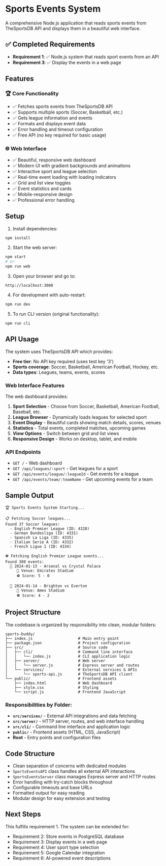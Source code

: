 # Sports Events System

A comprehensive Node.js application that reads sports events from TheSportsDB API and displays them in a beautiful web interface.

## ✅ Completed Requirements

- **Requirement 1**: ✅ Node.js system that reads sport events from an API
- **Requirement 3**: ✅ Display the events in a web page

## Features

### 🏆 Core Functionality
- ✅ Fetches sports events from TheSportsDB API
- ✅ Supports multiple sports (Soccer, Basketball, etc.)
- ✅ Gets league information and events
- ✅ Formats and displays event data
- ✅ Error handling and timeout configuration
- ✅ Free API (no key required for basic usage)

### 🌐 Web Interface
- ✅ Beautiful, responsive web dashboard
- ✅ Modern UI with gradient backgrounds and animations
- ✅ Interactive sport and league selection
- ✅ Real-time event loading with loading indicators
- ✅ Grid and list view toggles
- ✅ Event statistics and cards
- ✅ Mobile-responsive design
- ✅ Professional error handling

## Setup

1. Install dependencies:
```bash
npm install
```

2. Start the web server:
```bash
npm start
# or
npm run web
```

3. Open your browser and go to:
```
http://localhost:3000
```

4. For development with auto-restart:
```bash
npm run dev
```

5. To run CLI version (original functionality):
```bash
npm run cli
```

## API Usage

The system uses TheSportsDB API which provides:
- **Free tier**: No API key required (uses test key '3')
- **Sports coverage**: Soccer, Basketball, American Football, Hockey, etc.
- **Data types**: Leagues, teams, events, scores

### Web Interface Features

The web dashboard provides:
1. **Sport Selection** - Choose from Soccer, Basketball, American Football, Baseball, etc.
2. **League Browser** - Dynamically loads leagues for selected sport
3. **Event Display** - Beautiful cards showing match details, scores, venues
4. **Statistics** - Total events, completed matches, upcoming games
5. **View Options** - Switch between grid and list views
6. **Responsive Design** - Works on desktop, tablet, and mobile

### API Endpoints

- `GET /` - Web dashboard
- `GET /api/leagues/:sport` - Get leagues for a sport
- `GET /api/events/league/:leagueId` - Get events for a league
- `GET /api/events/team/:teamName` - Get upcoming events for a team

## Sample Output

```
🏆 Sports Events System Starting...

📋 Fetching Soccer leagues...
Found 37 Soccer leagues:
  - English Premier League (ID: 4328)
  - German Bundesliga (ID: 4331)
  - Spanish La Liga (ID: 4335)
  - Italian Serie A (ID: 4332)
  - French Ligue 1 (ID: 4334)

⚽ Fetching English Premier League events...
Found 380 events:
  📅 2024-01-13 - Arsenal vs Crystal Palace
     📍 Venue: Emirates Stadium
     ⚽ Score: 5 - 0

  📅 2024-01-14 - Brighton vs Everton
     📍 Venue: Amex Stadium
     ⚽ Score: 4 - 2
```

## Project Structure

The codebase is organized by responsibility into clean, modular folders:

```
sports-buddy/
├── index.js                    # Main entry point
├── package.json                # Project configuration
├── src/                        # Source code
│   ├── cli/                    # Command line interface
│   │   └── index.js            # CLI application logic
│   ├── server/                 # Web server
│   │   └── server.js           # Express server and routes
│   └── services/               # External services & APIs
│       └── sports-api.js       # TheSportsDB API client
└── public/                     # Frontend assets
    ├── index.html              # Web dashboard
    ├── style.css               # Styling
    └── script.js               # Frontend JavaScript
```

### Responsibilities by Folder:

- **`src/services/`** - External API integrations and data fetching
- **`src/server/`** - HTTP server, routes, and web interface handling  
- **`src/cli/`** - Command line interface and application logic
- **`public/`** - Frontend assets (HTML, CSS, JavaScript)
- **Root** - Entry points and configuration files

## Code Structure

- Clean separation of concerns with dedicated modules
- `SportsEventsAPI` class handles all external API interactions
- `SportsEventsServer` class manages Express server and HTTP routes
- Error handling with try-catch blocks throughout
- Configurable timeouts and base URLs
- Formatted output for easy reading
- Modular design for easy extension and testing

## Next Steps

This fulfills requirement 1. The system can be extended for:
- Requirement 2: Store events in PostgreSQL database
- Requirement 3: Display events in a web page
- Requirement 4: User sport type selection
- Requirement 5: Google Calendar integration
- Requirement 6: AI-powered event descriptions
